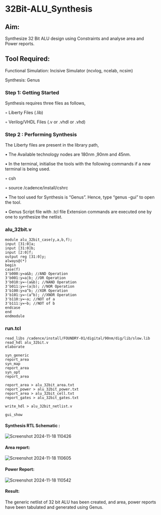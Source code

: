 # 32Bit-ALU_Synthesis

## Aim:

Synthesize 32 Bit ALU design using Constraints and analyse area and Power reports.

## Tool Required:

Functional Simulation: Incisive Simulator (ncvlog, ncelab, ncsim)

Synthesis: Genus

### Step 1: Getting Started

Synthesis requires three files as follows,

◦ Liberty Files (.lib)

◦ Verilog/VHDL Files (.v or .vhdl or .vhd)

### Step 2 : Performing Synthesis

The Liberty files are present in the library path,

• The Available technology nodes are 180nm ,90nm and 45nm.

• In the terminal, initialise the tools with the following commands if a new terminal is being
used.

◦ csh

◦ source /cadence/install/cshrc

• The tool used for Synthesis is “Genus”. Hence, type “genus -gui” to open the tool.

• Genus Script file with .tcl file Extension commands are executed one by one to synthesize the netlist.
### alu_32bit.v
```
module alu_32bit_case(y,a,b,f);
input [31:0]a;
input [31:0]b;
input [2:0]f;
output reg [31:0]y;
always@(*)
begin
case(f)
3'b000:y=a&b; //AND Operation
3'b001:y=a|b; //OR Operation
3'b010:y=~(a&b); //NAND Operation
3'b011:y=~(a|b); //NOR Operation
3'b100:y=a^b; //XOR Operation
3'b101:y=~(a^b); //XNOR Operation
3'b110:y=~a; //NOT of a
3'b111:y=~b; //NOT of b
endcase
end
endmodule
```
### run.tcl
```
read_libs /cadence/install/FOUNDRY-01/digital/90nm/dig/lib/slow.lib
read_hdl alu_32bit.v
elaborate
 
syn_generic
report_area
syn_map
report_area
syn_opt
report_area 

report_area > alu_32bit_area.txt
report_power > alu_32bit_power.txt
report_area > alu_32bit_cell.txt
report_gates > alu_32bit_gates.txt

write_hdl > alu_32bit_netlist.v

gui_show
```


#### Synthesis RTL Schematic :

![Screenshot 2024-11-18 110426](https://github.com/user-attachments/assets/83ddc568-5c27-4e06-8256-2bab6102751f)

#### Area report:
![Screenshot 2024-11-18 110605](https://github.com/user-attachments/assets/074ed439-e2a9-49ae-b65e-0fa28be8e56e)

#### Power Report:
![Screenshot 2024-11-18 110542](https://github.com/user-attachments/assets/f26da3e3-2ffb-4a3e-a694-0929eac9c883)


#### Result: 

The generic netlist of 32 bit ALU  has been created, and area, power reports have been tabulated and generated using Genus.
